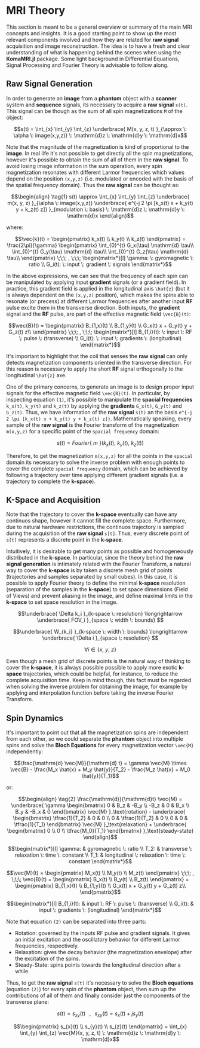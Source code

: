 # MRI Theory

This section is meant to be a general overview or summary of the main MRI concepts and insights. It is a good starting point to show up the most relevant components involved and how they are related for **raw signal** acquisition and image reconstruction. The idea is to have a fresh and clear understanding of what is happening behind the scenes when using the **KomaMRI.jl** package. Some light background in Differential Equations, Signal Processing and Fourier Theory is advisable to follow along.   

## Raw Signal Generation 

In order to generate an **image** from a **phantom** object with a **scanner** system and **sequence** signals, its necessary to acquire a **raw signal** ``s(t)``. This signal can be though as the sum of all spin magnetizations ``M`` of the object:

```math
s(t) =
\int_{x} \int_{y} \int_{z}
\underbrace{
M(x, y, z, t)
}_{\approx \: \alpha \: image(x,y,z)} 
\: \mathrm{d}z \: \mathrm{d}y \: \mathrm{d}x
```

Note that the magnitude of the magnetization is kind of proportional to the **image**. In real life it's not possible to get directly all the spin magnetizations, however it's possible to obtain the sum of all of them in the **raw signal**. To avoid losing image information in the sum operation, every spin magnetization resonates with different Larmor frequencies which values depend on the position ``(x,y,z)`` (i.e. modulated or encoded with the basis of the spatial frequency domain). Thus the **raw signal** can be thought as:

```math
\begin{align} \tag{1}

s(t) \approx
\int_{x} \int_{y} \int_{z}
\underbrace{
m(x, y, z)
}_{\alpha \: image(x,y,z)}
\underbrace{
e^{-j 2 \pi [k_x(t) x + k_y(t) y + k_z(t) z]}
}_{modulation \: basis} 
\: \mathrm{d}z \: \mathrm{d}y \: \mathrm{d}x

\end{align}
```

where:

```math
\vec{k}(t) =
\begin{pmatrix}
k_x(t) \\
k_y(t) \\
k_z(t)
\end{pmatrix} =
\frac{2\pi}{\gamma}
\begin{pmatrix}
\int_{0}^{t} G_x(\tau) \mathrm{d} \tau\\
\int_{0}^{t} G_y(\tau) \mathrm{d} \tau\\
\int_{0}^{t} G_z(\tau) \mathrm{d} \tau\\
\end{pmatrix}
\;\;\; , \;\;\;
\begin{matrix*}[l]
\gamma: \: gyromagnetic \: ratio \\
G_i(t): \: input \: gradient \: signals
\end{matrix*}
```

In the above expressions, we can see that the frequency of each spin can be manipulated by applying input **gradient** signals (or a gradient field). In practice, this gradient field is applied in the longitudinal axis ``\hat{z}`` (but it is always dependent on the ``(x,y,z)`` position), which makes the spins able to resonate (or precess) at different Larmor frequencies after another input **RF** pulse excite them in the transverse direction. Both inputs, the **gradient** signal and the **RF** pulse, are part of the effective magnetic field ``\vec{B}(t)``:

```math
\vec{B}(t) = 
\begin{pmatrix}
B_{1,x}(t) \\
B_{1,y}(t) \\
G_x(t) x + G_y(t) y + G_z(t) z\\
\end{pmatrix}
\;\;\; , \;\;\;
\begin{matrix*}[l]
B_{1,i}(t): \: input \: RF \: pulse \: (transverse) \\
G_i(t):     \: input \: gradients \: (longitudinal)
\end{matrix*}
```

It's important to highlight that the coil that senses the **raw signal** can only detects magnetization components oriented in the transverse direction. For this reason is necessary to apply the short **RF** signal orthogonally to the longitudinal ``\hat{z}`` axe.

One of the primary concerns, to generate an image is to design proper input signals for the effective magnetic field ``\vec{B}(t)``. In particular, by inspecting equation `(1)`, it's possible to manipulate the **spacial frequencies** ``k_x(t)``, ``k_y(t)`` and ``k_z(t)`` by applying the **gradients** ``G_x(t)``, ``G_y(t)`` and ``G_z(t)``. Thus, we have information of the **raw signal** ``s(t)`` an the basis ``e^{-j 2 \pi [k_x(t) x + k_y(t) y + k_z(t) z]}``. Mathematically speaking, every sample of the **raw signal** is the Fourier transform of the magnetization ``m(x,y,z)`` for a specific point of the ``spacial frequency`` domain:

```math
s(t) = Fourier\{\:m \: \}(k_x(t),\: k_y(t),\: k_z(t))
```

Therefore, to get the magnetization ``m(x,y,z)`` for all the points in the ``spacial`` domain its necessary to solve the inverse problem with enough points to cover the complete ``spacial frequency`` domain, which can be achieved by following a trajectory over time applying different gradient signals (i.e. a trajectory to complete the **k-space**).


## K-Space and Acquisition

Note that the trajectory to cover the **k-space** eventually can have any continuos shape, however it cannot fill the complete space. Furthermore, due to natural hardware restrictions, the continuos trajectory is sampled during the acquisition of the **raw signal** ``s[t]``. Thus, every discrete point of ``s[t]`` represents a discrete point in the **k-space**.

Intuitively, it is desirable to get many points as possible and homogeneously distributed in the **k-space**. In particular, since the theory behind the **raw signal generation** is intimately related with the Fourier Transform, a natural way to cover the **k-space** is by taken a discrete mesh grid of points (trajectories and samples separated by small cubes). In this case, it is possible to apply Fourier theory to define the minimal **k-space** resolution (separation of the samples in the **k-space**) to set space dimensions (Field of Views) and prevent aliasing in the image, and define maximal limits in the **k-space** to set space resolution in the image.

```math
\underbrace{
\Delta k_i
}_{k-space \: resolution}
\longrightarrow
\underbrace{
FOV_i
}_{space \: width \: bounds} 
```
```math
\underbrace{
W_{k_i}
}_{k-space \: width \: bounds}
\longrightarrow
\underbrace{
\Delta i
}_{space \: resolution} 
```
```math
\forall i \in \{x,\: y, \: z\}
```

Even though a mesh grid of discrete points is the natural way of thinking to cover the **k-space**, it is always possible possible to apply more exotic **k-space** trajectories, which could be helpful, for instance, to reduce the complete acquisition time. Keep in mind though, this fact must be regarded when solving the inverse problem for obtaining the image, for example by applying and interpolation function before taking the inverse Fourier Transform.


## Spin Dynamics

It's important to point out that all the magnetization spins are independent from each other, so we could separate the **phantom** object into multiple spins and solve the **Bloch Equations** for every magnetization vector ``\vec{M}`` independently:

```math
\frac{\mathrm{d} \vec{M}}{\mathrm{d} t} =
  \gamma \vec{M} \times \vec{B}
- \frac{M_x \hat{x} + M_y \hat{y}}{T_2}
- \frac{M_z \hat{x} + M_0 \hat{y}}{T_1}
```

or:

```math
\begin{align} \tag{2}

\frac{\mathrm{d}}{\mathrm{d}t} \vec{M} =
\underbrace{
\gamma
\begin{bmatrix}
 0   &  B_z & -B_y \\
-B_z &  0   &  B_x \\
 B_y & -B_x &  0
\end{bmatrix}
\vec{M}
}_\text{rotation} 
-
\underbrace{
\begin{bmatrix}
\tfrac{1}{T_2} & 0 & 0 \\
0 & \tfrac{1}{T_2} & 0 \\
0 & 0 & \tfrac{1}{T_1}
\end{bmatrix}
\vec{M}
}_\text{relaxation} 
+
\underbrace{
\begin{bmatrix}
0 \\
0 \\
\tfrac{M_0}{T_1}
\end{bmatrix}
}_\text{steady-state} 

\end{align}
```

```math
\begin{matrix*}[l]
\gamma: & gyromagnetic \: ratio \\
T_2:    & transverse \: relaxation \: time \: constant \\
T_1:    & longitudinal \: relaxation \: time \: constant
\end{matrix*}
```

```math
\vec{M}(t) =
\begin{pmatrix}
M_x(t) \\
M_y(t) \\
M_z(t)
\end{pmatrix}
\;\;\; , \;\;\;
\vec{B}(t) = 
\begin{pmatrix}
B_x(t) \\
B_y(t) \\
B_z(t)
\end{pmatrix} =
\begin{pmatrix}
B_{1,x}(t) \\
B_{1,y}(t) \\
G_x(t) x + G_y(t) y + G_z(t) z\\
\end{pmatrix}
```

```math
\begin{matrix*}[l]
B_{1,i}(t): & input \: RF \: pulse \: (transverse) \\
G_i(t):     & input \: gradients \: (longitudinal)
\end{matrix*}
```

Note that equation `(2)` can be separated into three parts:

* Rotation: governed by the inputs RF pulse and gradient signals. It gives an initial excitation and the oscillatory behavior for different Larmor frequencies, respectively. 
* Relaxation: gives the decay behavior (the magnetization envelope) after the excitation of the spins.
* Steady-State: spins points towards the longitudinal direction after a while.

Thus, to get the **raw signal** ``s(t)`` it's necessary to solve the **Bloch equations** (equation `(2)`) for every spin of the **phantom** object, then sum up the contributions of all of them and finally consider just the components of the transverse plane:

```math
s(t) = s_{xy}(t)
\;\;\; , \;\;\;
s_{xy}(t) = s_{x}(t) + j s_{y}(t)
```

```math
\begin{pmatrix}
s_{x}(t) \\
s_{y}(t) \\
s_{z}(t)
\end{pmatrix} =
\int_{x} \int_{y} \int_{z}
\vec{M}(x, y, z, t)
\: \mathrm{d}z \: \mathrm{d}y \: \mathrm{d}x
```
